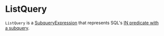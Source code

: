 # ListQuery

`ListQuery` is a [SubqueryExpression](SubqueryExpression.md) that represents SQL's [IN predicate with a subquery](../sql/AstBuilder.md#withPredicate).
